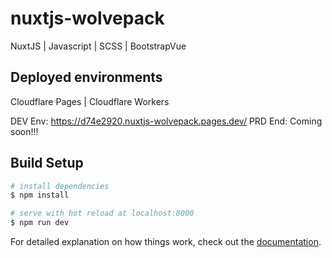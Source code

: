 # nuxtjs-wolvepack
NuxtJS | Javascript | SCSS | BootstrapVue

## Deployed environments
Cloudflare Pages | Cloudflare Workers

DEV Env: https://d74e2920.nuxtjs-wolvepack.pages.dev/
PRD End: Coming soon!!!

## Build Setup

```bash
# install dependencies
$ npm install

# serve with hot reload at localhost:8000
$ npm run dev

```

For detailed explanation on how things work, check out the [documentation](https://nuxtjs.org).
